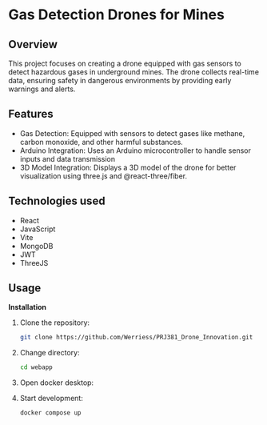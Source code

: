 # Gas Detection Drones for Mines

## Overview
This project focuses on creating a drone equipped with gas sensors to detect hazardous gases in underground mines. The drone collects real-time data, ensuring safety in dangerous environments by providing early warnings and alerts.

## Features
- Gas Detection: Equipped with sensors to detect gases like methane, carbon monoxide, and other harmful substances.
- Arduino Integration: Uses an Arduino microcontroller to handle sensor inputs and data transmission
- 3D Model Integration: Displays a 3D model of the drone for better visualization using three.js and @react-three/fiber.

## Technologies used
- React
- JavaScript
- Vite
- MongoDB
- JWT
- ThreeJS

## Usage
**Installation**
1. Clone the repository:
   ```bash
   git clone https://github.com/Werriess/PRJ381_Drone_Innovation.git
   
2. Change directory:
   ```bash
   cd webapp
3. Open docker desktop:
   
4. Start development:
    ```bash
    docker compose up

